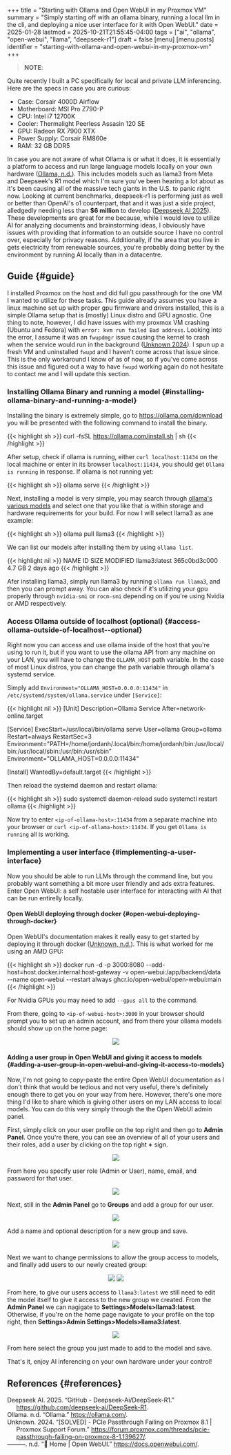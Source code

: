 +++
title = "Starting with Ollama and Open WebUI in my Proxmox VM"
summary = "Simply starting off with an ollama binary, running a local llm in the cli, and deploying a nice user interface for it with Open WebUI."
date = 2025-01-28
lastmod = 2025-10-21T21:55:45-04:00
tags = ["ai", "ollama", "open-webui", "llama", "deepseek-r1"]
draft = false
[menu]
  [menu.posts]
    identifier = "starting-with-ollama-and-open-webui-in-my-proxmox-vm"
+++

> **NOTE**:

Quite recently I built a PC specifically for local and private LLM inferencing. Here are the specs in case you are curious:

-   Case: Corsair 4000D Airflow
-   Motherboard: MSI Pro Z790-P
-   CPU: Intel i7 12700K
-   Cooler: Thermalight Peerless Assasin 120 SE
-   GPU: Radeon RX 7900 XTX
-   Power Supply: Corsair RM860e
-   RAM: 32 GB DDR5

In case you are not aware of what Ollama is or what it does, it is essentially a platform to access and run large language models locally on your own hardware (<a href="#citeproc_bib_item_2">Ollama, n.d.</a>). This includes models such as llama3 from Meta and Deepseek's R1 model which I'm sure you've been hearing a lot about as it's been causing all of the massive tech giants in the U.S. to panic right now. Looking at current benchmarks, deepseek-r1 is performing just as well or better than OpenAI's o1 counterpart, that and it was just a side project, alledgedly needing less than **$6 million** to develop (<a href="#citeproc_bib_item_1">Deepseek AI 2025</a>). These developments are great for me because, while I would love to utilize AI for analyzing documents and brainstorming ideas, I obviously have issues with providing that information to an outside source I have no control over, especially for privacy reasons. Additionally, if the area that you live in gets electricity from renewable sources, you're probably doing better by the environment by running AI locally than in a datacentre.


## Guide {#guide}

I installed Proxmox on the host and did full gpu passthrough for the one VM I wanted to utilize for these tasks. This guide already assumes you have a linux machine set up with proper gpu firmware and drivers installed, this is a simple Ollama setup that is (mostly) Linux distro and GPU agnostic. One thing to note, however, I did have issues with my proxmox VM crashing (Ubuntu and Fedora) with `error: kvm run failed Bad address`. Looking into the error, I assume it was an `fwupdmgr` issue causing the kernel to crash when the service would run in the background (<a href="#citeproc_bib_item_3">Unknown 2024</a>). I spun up a fresh VM and uninstalled `fwupd` and I haven't come across that issue since. This is the only workaround I know of as of now, so if you've come across this issue and figured out a way to have `fwupd` working again do not hesitate to contact me and I will update this section.


### Installing Ollama Binary and running a model {#installing-ollama-binary-and-running-a-model}

Installing the binary is extremely simple, go to <https://ollama.com/download> you will be presented with the following command to install the binary.

{{< highlight sh >}}
curl -fsSL https://ollama.com/install.sh | sh
{{< /highlight >}}

After setup, check if ollama is running, either `curl localhost:11434` on the local machine or enter in its browser `localhost:11434`, you should get `Ollama is running` in response. If ollama is not running yet:

{{< highlight sh >}}
ollama serve
{{< /highlight >}}

Next, installing a model is very simple, you may search through [ollama's various models](https://ollama.com/search%20) and select one that you like that is within storage and hardware requirements for your build. For now I will select llama3 as ane example:

{{< highlight sh >}}
ollama pull llama3
{{< /highlight >}}

We can list our models after installing them by using `ollama list`.

{{< highlight nil >}}
NAME               ID              SIZE      MODIFIED
llama3:latest      365c0bd3c000    4.7 GB    2 days ago
{{< /highlight >}}

Afer installing llama3, simply run llama3 by running `ollama run llama3`, and then you can prompt away. You can also check if it's utilizing your gpu properly through `nvidia-smi` or `rocm-smi` depending on if you're using Nvidia or AMD respectively.


### Access Ollama outside of localhost (optional) {#access-ollama-outside-of-localhost--optional}

Right now you can access and use ollama inside of the host that you're using to run it, but if you want to use the ollama API from any machine on your LAN, you will have to change the `OLLAMA_HOST` path variable. In the case of most Linux distros, you can change the path variable through ollama's systemd service.

Simply add `Environment="OLLAMA_HOST=0.0.0.0:11434"` in `/etc/systemd/system/ollama.service` under `[Service]`:

{{< highlight nil >}}
[Unit]
Description=Ollama Service
After=network-online.target

[Service]
ExecStart=/usr/local/bin/ollama serve
User=ollama
Group=ollama
Restart=always
RestartSec=3
Environment="PATH=/home/jordanh/.local/bin:/home/jordanh/bin:/usr/local/bin:/usr/local/sbin:/usr/bin:/usr/sbin"
Environment="OLLAMA_HOST=0.0.0.0:11434"

[Install]
WantedBy=default.target
{{< /highlight >}}

Then reload the systemd daemon and restart ollama:

{{< highlight sh >}}
sudo systemctl daemon-reload
sudo systemctl restart ollama
{{< /highlight >}}

Now try to enter `<ip-of-ollama-host>:11434` from a separate machine into your browser or `curl <ip-of-ollama-host>:11434`. If you get `Ollama is running` all is working.


### Implementing a user interface {#implementing-a-user-interface}

Now you should be able to run LLMs through the command line, but you probably want something a bit more user friendly and ads extra features. Enter Open WebUI: a self hostable user interface for interacting with AI that can be run entirelly locally.


#### Open WebUI deploying through docker {#open-webui-deploying-through-docker}

Open WebUI's documentation makes it really easy to get started by deploying it through docker (<a href="#citeproc_bib_item_4">Unknown, n.d.</a>). This is what worked for me using an AMD GPU:

{{< highlight sh >}}
docker run -d -p 3000:8080 --add-host=host.docker.internal:host-gateway -v open-webui:/app/backend/data --name open-webui --restart always ghcr.io/open-webui/open-webui:main
{{< /highlight >}}

For Nvidia GPUs you may need to add `--gpus all` to the command.

From there, going to `<ip-of-webui-host>:3000` in your browser should prompt you to set up an admin account, and from there your ollama models should show up on the home page:

<center>
  <div style="max-width: 100%;" >
    <figure class="frame" style="max-width: 100%;">
      <img src="/images/blog/Open_WebUI_Screenshot.png"  />
    </figure>
  </div>
</center>


#### Adding a user group in Open WebUI and giving it access to models {#adding-a-user-group-in-open-webui-and-giving-it-access-to-models}

Now, I'm not going to copy-paste the entire Open WebUI documentation as I don't think that would be tedious and not very useful, there's definitely enough there to get you on your way from here. However, there's one more thing I'd like to share which is giving other users on my LAN access to local models. You can do this very simply through the the Open WebUI admin panel.

First, simply click on your user profile on the top right and then go to **Admin Panel**. Once you're there, you can see an overview of all of your users and their roles, add a user by clicking on the top right **+** sign.

<center>
  <div style="max-width: 100%;" >
    <figure class="frame" style="max-width: 100%;">
      <img src="/images/blog/Admin_Panel_Open_WebUI.png"  />
    </figure>
  </div>
</center>

From here you specify user role (Admin or User), name, email, and password for that user.

<center>
  <div style="max-width: 100%;" >
    <figure class="frame" style="max-width: 350px;">
      <img src="/images/blog/Admin_Panel_Add_User_Open_WebUI.png"  />
    </figure>
  </div>
</center>

Next, still in the **Admin Panel** go to **Groups** and add a group for our user.

<center>
  <div style="max-width: 100%;" >
    <figure class="frame" style="max-width: 100%;">
      <img src="/images/blog/Admin_Panel_Groups_Open_WebUI.png"  />
    </figure>
  </div>
</center>

Add a name and optional description for a new group and save.

<center>
  <div style="max-width: 100%;" >
    <figure class="frame" style="max-width: 100%;">
      <img src="/images/blog/Admin_Panel_Add_Group_Open_WebUI.png"  />
    </figure>
  </div>
</center>

Next we want to change permissions to allow the group access to models, and finally add users to our newly created group:

<center>
  <div style="max-width: 100%;" >
    <figure class="frame-grid" style="max-width: 700px;">
      <img src="/images/blog/Admin_Panel_Edit_Group_Open_WebUI.png"/>
      <img src="/images/blog/Admin_Panel_Add_User_To_Group_Open_WebUI.png"/>
    </figure>
  </div>
</center>

From here, to give our users access to `llama3:latest` we still need to edit the model itself to give it access to the new group we created. From the **Admin Panel** we can nagigate to **Settings&gt;Models&gt;llama3:latest**. Otherwise, if you're on the home page navigate to your profile on the top right, then **Settings&gt;Admin Settings&gt;Models&gt;llama3:latest**.

<center>
  <div style="max-width: 100%;" >
    <figure class="frame" style="max-width: 900px;">
      <img src="/images/blog/Admin_Panel_Edit_Model_Open_WebUI.png"  />
    </figure>
  </div>
</center>

From here select the group you just made to add to the model and save.

That's it, enjoy AI inferencing on your own hardware under your control!


## References {#references}

<style>.csl-entry{text-indent: -1.5em; margin-left: 1.5em;}</style><div class="csl-bib-body">
  <div class="csl-entry"><a id="citeproc_bib_item_1"></a>Deepseek AI. 2025. “GitHub - Deepseek-Ai/DeepSeek-R1.” <a href="https://github.com/deepseek-ai/DeepSeek-R1">https://github.com/deepseek-ai/DeepSeek-R1</a>.</div>
  <div class="csl-entry"><a id="citeproc_bib_item_2"></a>Ollama. n.d. “Ollama.” <a href="https://ollama.com/">https://ollama.com/</a>.</div>
  <div class="csl-entry"><a id="citeproc_bib_item_3"></a>Unknown. 2024. “[SOLVED] - PCIe Passthrough Failing on Proxmox 8.1 | Proxmox Support Forum.” <a href="https://forum.proxmox.com/threads/pcie-passthrough-failing-on-proxmox-8-1.139627/">https://forum.proxmox.com/threads/pcie-passthrough-failing-on-proxmox-8-1.139627/</a>.</div>
  <div class="csl-entry"><a id="citeproc_bib_item_4"></a>———. n.d. “🏡 Home | Open WebUI.” <a href="https://docs.openwebui.com/">https://docs.openwebui.com/</a>.</div>
</div>
